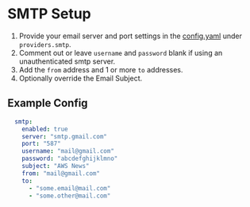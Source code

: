 # SMTP Setup

1. Provide your email server and port settings in the [config.yaml](/config.yaml) under
  `providers.smtp`.
1. Comment out or leave `username` and `password` blank if using an unauthenticated smtp server.
1. Add the `from` address and 1 or more `to` addresses.
1. Optionally override the Email Subject.

## Example Config

```yaml
  smtp:
    enabled: true
    server: "smtp.gmail.com"
    port: "587"
    username: "mail@gmail.com"
    password: "abcdefghijklmno"
    subject: "AWS News"
    from: "mail@gmail.com"
    to:
      - "some.email@mail.com"
      - "some.other@mail.com"
```
